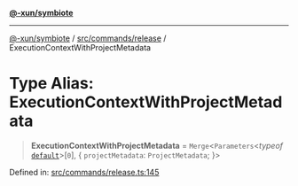 [**@-xun/symbiote**](../../../../README.md)

***

[@-xun/symbiote](../../../../README.md) / [src/commands/release](../README.md) / ExecutionContextWithProjectMetadata

# Type Alias: ExecutionContextWithProjectMetadata

> **ExecutionContextWithProjectMetadata** = `Merge`\<`Parameters`\<*typeof* [`default`](../functions/default.md)\>\[`0`\], \{ `projectMetadata`: `ProjectMetadata`; \}\>

Defined in: [src/commands/release.ts:145](https://github.com/Xunnamius/symbiote/blob/1ec1b7bdf126210dcfd31b34e7c9448cbcc26d1c/src/commands/release.ts#L145)
